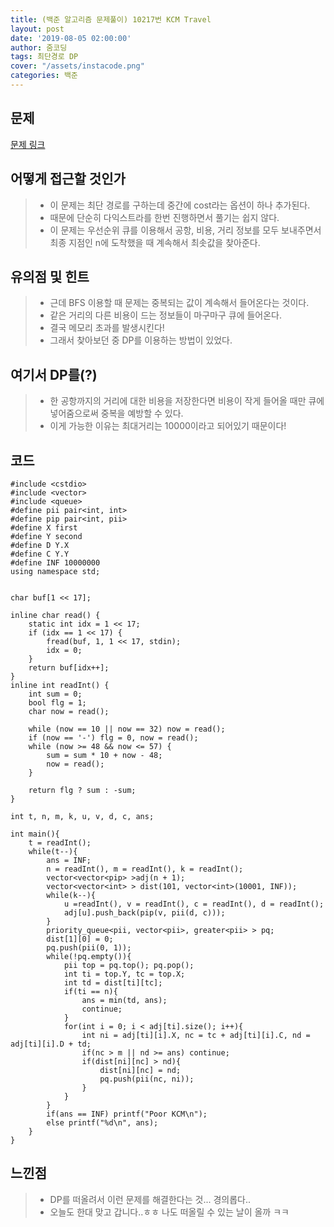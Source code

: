 ```yaml
---
title: (백준 알고리즘 문제풀이) 10217번 KCM Travel
layout: post
date: '2019-08-05 02:00:00'
author: 줌코딩
tags: 최단경로 DP
cover: "/assets/instacode.png"
categories: 백준
---
```


## 문제

[문제 링크](https://www.acmicpc.net/problem/10217)

## 어떻게 접근할 것인가

>* 이 문제는 최단 경로를 구하는데 중간에 cost라는 옵션이 하나 추가된다.
>* 때문에 단순히 다익스트라를 한번 진행하면서 풀기는 쉽지 않다.
>* 이 문제는 우선순위 큐를 이용해서 공항, 비용, 거리 정보를 모두 보내주면서 최종 지점인 n에 도착했을 때 계속해서 최솟값을 찾아준다.

## 유의점 및 힌트

>* 근데 BFS 이용할 때 문제는 중복되는 값이 계속해서 들어온다는 것이다.
>* 같은 거리의 다른 비용이 드는 정보들이 마구마구 큐에 들어온다.
>* 결국 메모리 초과를 발생시킨다!
>* 그래서 찾아보던 중 DP를 이용하는 방법이 있었다.

## 여기서 DP를(?)

>* 한 공항까지의 거리에 대한 비용을 저장한다면 비용이 작게 들어올 때만 큐에 넣어줌으로써 중복을 예방할 수 있다.
>* 이게 가능한 이유는 최대거리는 10000이라고 되어있기 때문이다!

## 코드

    #include <cstdio>
    #include <vector>
    #include <queue>
    #define pii pair<int, int>
    #define pip pair<int, pii>
    #define X first
    #define Y second
    #define D Y.X
    #define C Y.Y
    #define INF 10000000
    using namespace std;


    char buf[1 << 17];

    inline char read() {
        static int idx = 1 << 17;
        if (idx == 1 << 17) {
            fread(buf, 1, 1 << 17, stdin);
            idx = 0;
        }
        return buf[idx++];
    }
    inline int readInt() {
        int sum = 0;
        bool flg = 1;
        char now = read();

        while (now == 10 || now == 32) now = read();
        if (now == '-') flg = 0, now = read();
        while (now >= 48 && now <= 57) {
            sum = sum * 10 + now - 48;
            now = read();
        }

        return flg ? sum : -sum;
    }

    int t, n, m, k, u, v, d, c, ans;

    int main(){
        t = readInt();
        while(t--){
            ans = INF;
            n = readInt(), m = readInt(), k = readInt();
            vector<vector<pip> >adj(n + 1);
            vector<vector<int> > dist(101, vector<int>(10001, INF));
            while(k--){
                u =readInt(), v = readInt(), c = readInt(), d = readInt();
                adj[u].push_back(pip(v, pii(d, c)));
            }
            priority_queue<pii, vector<pii>, greater<pii> > pq;
            dist[1][0] = 0;
            pq.push(pii(0, 1));
            while(!pq.empty()){
                pii top = pq.top(); pq.pop();
                int ti = top.Y, tc = top.X;
                int td = dist[ti][tc];
                if(ti == n){
                    ans = min(td, ans);
                    continue;
                }
                for(int i = 0; i < adj[ti].size(); i++){
                    int ni = adj[ti][i].X, nc = tc + adj[ti][i].C, nd = adj[ti][i].D + td;
                    if(nc > m || nd >= ans) continue;
                    if(dist[ni][nc] > nd){
                        dist[ni][nc] = nd;
                        pq.push(pii(nc, ni));
                    }
                }
            }
            if(ans == INF) printf("Poor KCM\n");
            else printf("%d\n", ans);     
        }
    }

## 느낀점

>* DP를 떠올려서 이런 문제를 해결한다는 것... 경의롭다..
>* 오늘도 한대 맞고 갑니다..ㅎㅎ 나도 떠올릴 수 있는 날이 올까 ㅋㅋ
